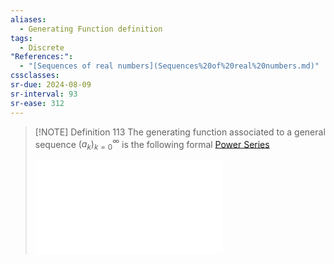 ```yaml
---
aliases:
  - Generating Function definition
tags:
  - Discrete
"References:":
  - "[Sequences of real numbers](Sequences%20of%20real%20numbers.md)"
cssclasses: 
sr-due: 2024-08-09
sr-interval: 93
sr-ease: 312
---
```

> [!NOTE] Definition 113
> The generating function associated to a general sequence $(a_k)^\infty_{k=0}$ is the following formal [Power Series](20240408%20-%20185529%20-%20Power%20Series.md)
> 
> ![Power Series](20240408%20-%20185529%20-%20Power%20Series.md)
> 

